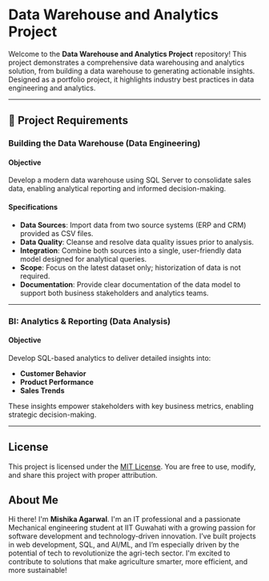 # Data Warehouse and Analytics Project

Welcome to the **Data Warehouse and Analytics Project** repository! 
This project demonstrates a comprehensive data warehousing and analytics  solution, from building a data warehouse to generating actionable insights. Designed as a portfolio project, it highlights industry best practices in data engineering and analytics.

---

## 🚀 Project Requirements

### Building the Data Warehouse (Data Engineering)

#### Objective
Develop a modern data warehouse using SQL Server to consolidate sales data, enabling analytical reporting and informed decision-making.

#### Specifications
- **Data Sources**: Import data from two source systems (ERP and CRM) provided as CSV files.
- **Data Quality**: Cleanse and resolve data quality issues prior to analysis.
- **Integration**: Combine both sources into a single, user-friendly data model designed for analytical queries.
- **Scope**: Focus on the latest dataset only; historization of data is not required.
- **Documentation**: Provide clear documentation of the data model to support both business stakeholders and analytics teams.

---

### BI: Analytics & Reporting (Data Analysis)

#### Objective
Develop SQL-based analytics to deliver detailed insights into:
- **Customer Behavior**
- **Product Performance**
- **Sales Trends**

These insights empower stakeholders with key business metrics, enabling strategic decision-making.  

---

## License

This project is licensed under the [MIT License](LICENSE). You are free to use, modify, and share this project with proper attribution.

## About Me

Hi there! I'm **Mishika Agarwal**. I'm an  IT professional and a passionate Mechanical engineering student at IIT Guwahati with a growing passion for software development and technology-driven innovation. I’ve built projects in web development, SQL, and AI/ML, and I’m especially driven by the potential of tech to revolutionize the agri-tech sector. I'm excited to contribute to solutions that make agriculture smarter, more efficient, and more sustainable!
